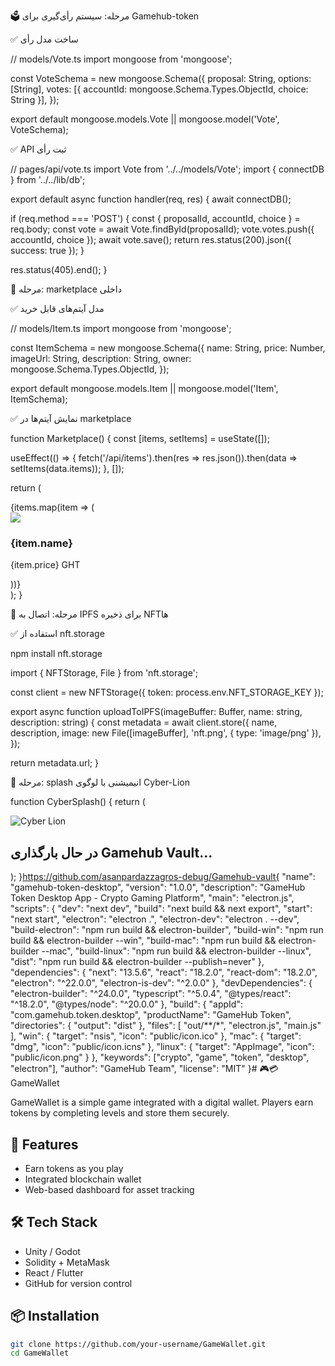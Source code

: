

🗳️ مرحله: سیستم رأی‌گیری برای Gamehub-token

✅ ساخت مدل رأی

// models/Vote.ts
import mongoose from 'mongoose';

const VoteSchema = new mongoose.Schema({
  proposal: String,
  options: [String],
  votes: [{ accountId: mongoose.Schema.Types.ObjectId, choice: String }],
});

export default mongoose.models.Vote || mongoose.model('Vote', VoteSchema);

✅ API ثبت رأی

// pages/api/vote.ts
import Vote from '../../models/Vote';
import { connectDB } from '../../lib/db';

export default async function handler(req, res) {
  await connectDB();

  if (req.method === 'POST') {
    const { proposalId, accountId, choice } = req.body;
    const vote = await Vote.findById(proposalId);
    vote.votes.push({ accountId, choice });
    await vote.save();
    return res.status(200).json({ success: true });
  }

  res.status(405).end();
}

🛒 مرحله: marketplace داخلی

✅ مدل آیتم‌های قابل خرید

// models/Item.ts
import mongoose from 'mongoose';

const ItemSchema = new mongoose.Schema({
  name: String,
  price: Number,
  imageUrl: String,
  description: String,
  owner: mongoose.Schema.Types.ObjectId,
});

export default mongoose.models.Item || mongoose.model('Item', ItemSchema);

✅ نمایش آیتم‌ها در marketplace

function Marketplace() {
  const [items, setItems] = useState([]);

  useEffect(() => {
    fetch('/api/items').then(res => res.json()).then(data => setItems(data.items));
  }, []);

  return (
    <div className="grid grid-cols-2 gap-4">
      {items.map(item => (
        <div key={item._id} className="bg-gray-900 p-4 rounded">
          <img src={item.imageUrl} className="rounded mb-2" />
          <h3 className="text-white">{item.name}</h3>
          <p className="text-green-400">{item.price} GHT</p>
        </div>
      ))}
    </div>
  );
}

🧬 مرحله: اتصال به IPFS برای ذخیره NFTها

✅ استفاده از nft.storage

npm install nft.storage

import { NFTStorage, File } from 'nft.storage';

const client = new NFTStorage({ token: process.env.NFT_STORAGE_KEY });

export async function uploadToIPFS(imageBuffer: Buffer, name: string, description: string) {
  const metadata = await client.store({
    name,
    description,
    image: new File([imageBuffer], 'nft.png', { type: 'image/png' }),
  });

  return metadata.url;
}

🦁 مرحله: splash انیمیشنی با لوگوی Cyber-Lion

function CyberSplash() {
  return (
    <div className="fixed inset-0 bg-black flex items-center justify-center z-50 animate-fade-in">
      <img src="/cyber-lion.gif" alt="Cyber Lion" className="w-48 h-48 animate-bounce" />
      <h2 className="text-green-400 text-xl mt-4">در حال بارگذاری Gamehub Vault...</h2>
    </div>
  );
}https://github.com/asanpardazzagros-debug/Gamehub-vault{
  "name": "gamehub-token-desktop",
  "version": "1.0.0",
  "description": "GameHub Token Desktop App - Crypto Gaming Platform",
  "main": "electron.js",
  "scripts": {
    "dev": "next dev",
    "build": "next build && next export",
    "start": "next start",
    "electron": "electron .",
    "electron-dev": "electron . --dev",
    "build-electron": "npm run build && electron-builder",
    "build-win": "npm run build && electron-builder --win",
    "build-mac": "npm run build && electron-builder --mac",
    "build-linux": "npm run build && electron-builder --linux",
    "dist": "npm run build && electron-builder --publish=never"
  },
  "dependencies": {
    "next": "13.5.6",
    "react": "18.2.0",
    "react-dom": "18.2.0",
    "electron": "^22.0.0",
    "electron-is-dev": "^2.0.0"
  },
  "devDependencies": {
    "electron-builder": "^24.0.0",
    "typescript": "^5.0.4",
    "@types/react": "^18.2.0",
    "@types/node": "^20.0.0"
  },
  "build": {
    "appId": "com.gamehub.token.desktop",
    "productName": "GameHub Token",
    "directories": {
      "output": "dist"
    },
    "files": [
      "out/**/*",
      "electron.js",
      "main.js"
    ],
    "win": {
      "target": "nsis",
      "icon": "public/icon.ico"
    },
    "mac": {
      "target": "dmg",
      "icon": "public/icon.icns"
    },
    "linux": {
      "target": "AppImage",
      "icon": "public/icon.png"
    }
  },
  "keywords": ["crypto", "game", "token", "desktop", "electron"],
  "author": "GameHub Team",
  "license": "MIT"
}# 🎮💳 GameWallet

GameWallet is a simple game integrated with a digital wallet. Players earn tokens by completing levels and store them securely.

## 🚀 Features

- Earn tokens as you play
- Integrated blockchain wallet
- Web-based dashboard for asset tracking

## 🛠️ Tech Stack

- Unity / Godot
- Solidity + MetaMask
- React / Flutter
- GitHub for version control

## 📦 Installation

```bash
git clone https://github.com/your-username/GameWallet.git
cd GameWallet
